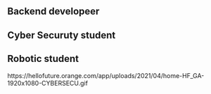 <h2 align="left">Backend developeer </h2>
  <h2>  Cyber Securuty student </h2>
    <h2>  Robotic student</h2>
<gif> https://hellofuture.orange.com/app/uploads/2021/04/home-HF_GA-1920x1080-CYBERSECU.gif</gif>
